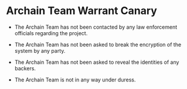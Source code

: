 # Archain Team Warrant Canary

- The Archain Team has not been contacted by any law enforcement officials regarding the project.

- The Archain Team has not been asked to break the encryption of the system by any party.

- The Archain Team has not been asked to reveal the identities of any backers.

- The Archain Team is not in any way under duress.
